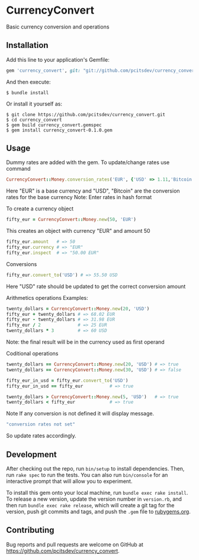 # CurrencyConvert

Basic currency conversion and operations

## Installation

Add this line to your application's Gemfile:

```ruby
gem 'currency_convert', git: "git://github.com/pcitsdev/currency_convert"
```

And then execute:

    $ bundle install

Or install it yourself as:

    $ git clone https://github.com/pcitsdev/currency_convert.git
    $ cd currency_convert
    $ gem build currency_convert.gemspec
    $ gem install currency_convert-0.1.0.gem

## Usage

Dummy rates are added with the gem. To update/change rates use command
```ruby
CurrencyConvert::Money.conversion_rates('EUR', {'USD' => 1.11,'Bitcoin' => 0.0047})
```
Here "EUR" is a base currency and "USD", "Bitcoin" are the conversion rates for the base currency
Note: Enter rates in hash format

To create a currency object
```ruby
fifty_eur = CurrencyConvert::Money.new(50, 'EUR')
```
This creates an object with currency "EUR" and amount 50
```ruby
fifty_eur.amount   # => 50
fifty_eur.currency # => "EUR"
fifty_eur.inspect  # => "50.00 EUR"
```
Conversions
```ruby
fifty_eur.convert_to('USD') # => 55.50 USD
```
Here "USD" rate should be updated to get the correct conversion amount

Arithmetics operations
	Examples:
```ruby
twenty_dollars = CurrencyConvert::Money.new(20, 'USD')
fifty_eur + twenty_dollars # => 68.02 EUR
fifty_eur - twenty_dollars # => 31.98 EUR
fifty_eur / 2              # => 25 EUR
twenty_dollars * 3         # => 60 USD
```
Note: the final result will be in the currency used as first operand

Coditional operations
```ruby
twenty_dollars == CurrencyConvert::Money.new(20, 'USD') # => true
twenty_dollars == CurrencyConvert::Money.new(30, 'USD') # => false

fifty_eur_in_usd = fifty_eur.convert_to('USD')
fifty_eur_in_usd == fifty_eur          # => true

twenty_dollars > CurrencyConvert::Money.new(5, 'USD')   # => true
twenty_dollars < fifty_eur             # => true
```
Note
	If any conversion is not defined it will display message.
```ruby
"conversion rates not set"
```
So update rates accordingly.

## Development

After checking out the repo, run `bin/setup` to install dependencies. Then, run `rake spec` to run the tests. You can also run `bin/console` for an interactive prompt that will allow you to experiment.

To install this gem onto your local machine, run `bundle exec rake install`. To release a new version, update the version number in `version.rb`, and then run `bundle exec rake release`, which will create a git tag for the version, push git commits and tags, and push the `.gem` file to [rubygems.org](https://rubygems.org).

## Contributing

Bug reports and pull requests are welcome on GitHub at https://github.com/pcitsdev/currency_convert.
